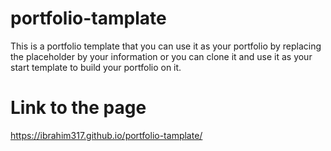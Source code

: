 # portfolio-tamplate
This is a portfolio template that you can use it as your portfolio by replacing the placeholder by your information or you can clone it and use it as your start template to build your portfolio on it.
# Link to the page


https://ibrahim317.github.io/portfolio-tamplate/
